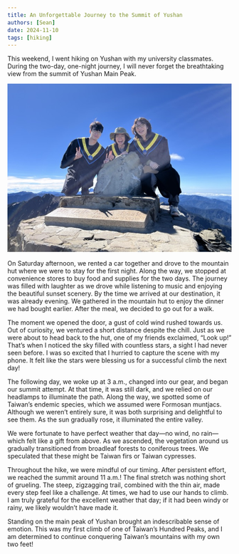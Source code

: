 ```yaml
---
title: An Unforgettable Journey to the Summit of Yushan
authors: [Sean]
date: 2024-11-10
tags: [hiking]
---
```

This weekend, I went hiking on Yushan with my university classmates. During the two-day, one-night journey, I will never forget the breathtaking view from the summit of Yushan Main Peak.

<!-- truncate -->
![test](./IMG_1046.jpeg)

On Saturday afternoon, we rented a car together and drove to the mountain hut where we were to stay for the first night. Along the way, we stopped at convenience stores to buy food and supplies for the two days. The journey was filled with laughter as we drove while listening to music and enjoying the beautiful sunset scenery. By the time we arrived at our destination, it was already evening. We gathered in the mountain hut to enjoy the dinner we had bought earlier. After the meal, we decided to go out for a walk.

The moment we opened the door, a gust of cold wind rushed towards us. Out of curiosity, we ventured a short distance despite the chill. Just as we were about to head back to the hut, one of my friends exclaimed, “Look up!” That’s when I noticed the sky filled with countless stars, a sight I had never seen before. I was so excited that I hurried to capture the scene with my phone. It felt like the stars were blessing us for a successful climb the next day!

The following day, we woke up at 3 a.m., changed into our gear, and began our summit attempt. At that time, it was still dark, and we relied on our headlamps to illuminate the path. Along the way, we spotted some of Taiwan’s endemic species, which we assumed were Formosan muntjacs. Although we weren’t entirely sure, it was both surprising and delightful to see them. As the sun gradually rose, it illuminated the entire valley.

We were fortunate to have perfect weather that day—no wind, no rain—which felt like a gift from above. As we ascended, the vegetation around us gradually transitioned from broadleaf forests to coniferous trees. We speculated that these might be Taiwan firs or Taiwan cypresses.

Throughout the hike, we were mindful of our timing. After persistent effort, we reached the summit around 11 a.m.! The final stretch was nothing short of grueling. The steep, zigzagging trail, combined with the thin air, made every step feel like a challenge. At times, we had to use our hands to climb. I am truly grateful for the excellent weather that day; if it had been windy or rainy, we likely wouldn’t have made it.

Standing on the main peak of Yushan brought an indescribable sense of emotion. This was my first climb of one of Taiwan’s Hundred Peaks, and I am determined to continue conquering Taiwan’s mountains with my own two feet!